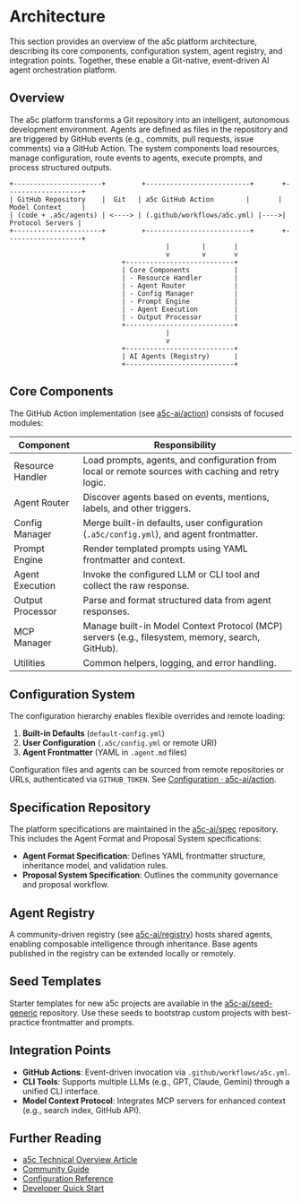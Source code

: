 # Architecture

This section provides an overview of the a5c platform architecture, describing its core components, configuration system, agent registry, and integration points. Together, these enable a Git-native, event-driven AI agent orchestration platform.

## Overview

The a5c platform transforms a Git repository into an intelligent, autonomous development environment. Agents are defined as files in the repository and are triggered by GitHub events (e.g., commits, pull requests, issue comments) via a GitHub Action. The system components load resources, manage configuration, route events to agents, execute prompts, and process structured outputs.

```text
+----------------------+         +--------------------------+       +-------------------+
| GitHub Repository    |  Git   | a5c GitHub Action        |       | Model Context     |
| (code + .a5c/agents) | <----> | (.github/workflows/a5c.yml) |---->| Protocol Servers |
+----------------------+         +--------------------------+       +-------------------+
                                       |        |       |
                                       v        v       v
                            +---------------------------+
                            | Core Components           |
                            | - Resource Handler        |
                            | - Agent Router            |
                            | - Config Manager          |
                            | - Prompt Engine           |
                            | - Agent Execution         |
                            | - Output Processor        |
                            +---------------------------+
                                       |
                                       v
                            +---------------------------+
                            | AI Agents (Registry)      |
                            +---------------------------+
```

## Core Components

The GitHub Action implementation (see [a5c-ai/action](https://github.com/a5c-ai/action)) consists of focused modules:

| Component            | Responsibility                                                 |
|----------------------|----------------------------------------------------------------|
| Resource Handler     | Load prompts, agents, and configuration from local or remote sources with caching and retry logic. |
| Agent Router         | Discover agents based on events, mentions, labels, and other triggers. |
| Config Manager       | Merge built-in defaults, user configuration (`.a5c/config.yml`), and agent frontmatter. |
| Prompt Engine        | Render templated prompts using YAML frontmatter and context.   |
| Agent Execution      | Invoke the configured LLM or CLI tool and collect the raw response. |
| Output Processor     | Parse and format structured data from agent responses.         |
| MCP Manager          | Manage built-in Model Context Protocol (MCP) servers (e.g., filesystem, memory, search, GitHub). |
| Utilities            | Common helpers, logging, and error handling.                   |

## Configuration System

The configuration hierarchy enables flexible overrides and remote loading:

1. **Built-in Defaults** (`default-config.yml`)
2. **User Configuration** (`.a5c/config.yml` or remote URI)
3. **Agent Frontmatter** (YAML in `.agent.md` files)

Configuration files and agents can be sourced from remote repositories or URLs, authenticated via `GITHUB_TOKEN`. See [Configuration · a5c-ai/action](https://github.com/a5c-ai/action#flexible-configuration).

## Specification Repository

The platform specifications are maintained in the [a5c-ai/spec](https://github.com/a5c-ai/spec) repository. This includes the Agent Format and Proposal System specifications:

- **Agent Format Specification**: Defines YAML frontmatter structure, inheritance model, and validation rules.
- **Proposal System Specification**: Outlines the community governance and proposal workflow.

## Agent Registry

A community-driven registry (see [a5c-ai/registry](https://github.com/a5c-ai/registry)) hosts shared agents, enabling composable intelligence through inheritance. Base agents published in the registry can be extended locally or remotely.

## Seed Templates

Starter templates for new a5c projects are available in the [a5c-ai/seed-generic](https://github.com/a5c-ai/seed-generic) repository. Use these seeds to bootstrap custom projects with best-practice frontmatter and prompts.

## Integration Points

- **GitHub Actions**: Event-driven invocation via `.github/workflows/a5c.yml`.
- **CLI Tools**: Supports multiple LLMs (e.g., GPT, Claude, Gemini) through a unified CLI interface.
- **Model Context Protocol**: Integrates MCP servers for enhanced context (e.g., search index, GitHub API).

## Further Reading

- [a5c Technical Overview Article](articles/!a5c-technical-overview.md)
- [Community Guide](community.md)
- [Configuration Reference](format.md)
- [Developer Quick Start](start_here.md)
